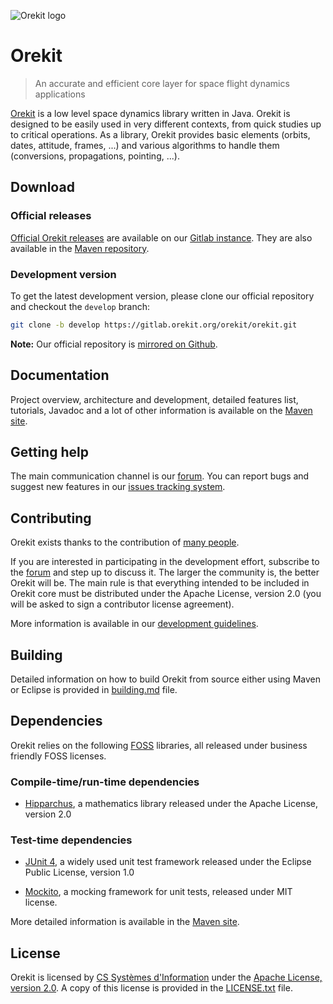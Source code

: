 ![Orekit logo](https://www.orekit.org/img/orekit-logo.png)

# Orekit

> An accurate and efficient core layer for space flight dynamics applications

[Orekit](https://www.orekit.org) is a low level space dynamics library written
in Java. Orekit is designed to be easily used in very different contexts, from
quick studies up to critical operations. As a library, Orekit provides basic
elements (orbits, dates, attitude, frames, ...) and various algorithms to
handle them (conversions, propagations, pointing, ...).

## Download

### Official releases

[Official Orekit releases](https://gitlab.orekit.org/orekit/orekit/releases)
are available on our [Gitlab instance](https://gitlab.orekit.org/). They are
also available in the
[Maven repository](https://mvnrepository.com/artifact/org.orekit/orekit).

### Development version

To get the latest development version, please clone our official repository
and checkout the `develop` branch:

```bash
git clone -b develop https://gitlab.orekit.org/orekit/orekit.git
```
__Note:__ Our official repository is
[mirrored on Github](https://github.com/CS-SI/Orekit).

## Documentation

Project overview, architecture and development, detailed features list,
tutorials, Javadoc and a lot of other information is available on the
[Maven site](https://www.orekit.org/site-orekit-development/).

## Getting help

The main communication channel is our [forum](https://forum.orekit.org/). You
can report bugs and suggest new features in our
[issues tracking system](https://gitlab.orekit.org/orekit/orekit/issues).

## Contributing

Orekit exists thanks to the contribution of
[many people](https://gitlab.orekit.org/orekit/orekit/graphs/develop).

If you are interested in participating in the development effort, subscribe to
the [forum](https://forum.orekit.org/) and step up to discuss it. The larger
the community is, the better Orekit will be. The main rule is that everything
intended to be included in Orekit core must be distributed under the Apache
License, version 2.0 (you will be asked to sign a contributor license
agreement).

More information is available in our
[development guidelines](https://www.orekit.org/site-orekit-development/guidelines.html).

## Building

Detailed information on how to build Orekit from source either using Maven or
Eclipse is provided in [building.md](src/site/markdown/building.md) file.

## Dependencies

Orekit relies on the following
[FOSS](https://en.wikipedia.org/wiki/Free_and_open-source_software) libraries,
all released under business friendly FOSS licenses.

### Compile-time/run-time dependencies

* [Hipparchus](https://hipparchus.org/), a mathematics library released under
  the Apache License, version 2.0

### Test-time dependencies

* [JUnit 4](http://www.junit.org/), a widely used unit test framework released
  under the Eclipse Public License, version 1.0

* [Mockito](https://site.mockito.org/), a mocking framework for unit tests,
  released under MIT license.

More detailed information is available in the
[Maven site](https://www.orekit.org/site-orekit-development/dependencies.html).

## License

Orekit is licensed by [CS Systèmes d'Information](https://www.c-s.fr/) under
the [Apache License, version 2.0](http://www.apache.org/licenses/LICENSE-2.0.html).
A copy of this license is provided in the [LICENSE.txt](LICENSE.txt) file.
